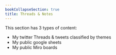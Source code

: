 ```yaml
---
bookCollapseSection: true
title: Threads & Notes
---
```


This section has 3 types of content:
- My twitter Threads & tweets classified by themes
- My public google sheets
- My public Miro boards


